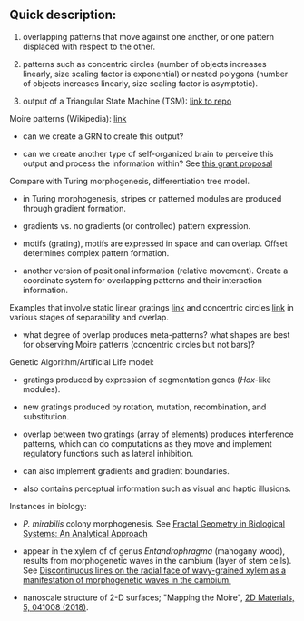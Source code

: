 ## Quick description:

1. overlapping patterns that move against one another, or one pattern displaced with respect to the other.

2. patterns such as concentric circles (number of objects increases linearly, size scaling factor is exponential) or nested polygons (number of objects increases linearly, size scaling factor is asymptotic).

3. output of a Triangular State Machine (TSM): [link to repo](https://github.com/devoworm/Triangular-State-Machines-TSM)


Moire patterns (Wikipedia): [link](https://en.wikipedia.org/wiki/Moir%C3%A9_pattern)

* can we create a GRN to create this output?

* can we create another type of self-organized brain to perceive this output and process the information within? See [this grant proposal](https://github.com/Orthogonal-Research-Lab/Proposals/blob/master/Physical%20Intelligence%20and%20Emergence%20mini-grant/Abstract.md)

Compare with Turing morphogenesis, differentiation tree model.

* in Turing morphogenesis, stripes or patterned modules are produced through gradient formation.

* gradients vs. no gradients (or controlled) pattern expression.

* motifs (grating), motifs are expressed in space and can overlap. Offset determines complex pattern formation.

* another version of positional information (relative movement). Create a coordinate system for overlapping patterns and their interaction information.

Examples that involve static linear gratings [link](https://github.com/devoworm/AoDT/tree/master/Moire%20Patterns%20for%20Developmental%20Data/Gratings) and concentric circles [link](https://github.com/devoworm/AoDT/tree/master/Moire%20Patterns%20for%20Developmental%20Data/Overlapping%20Concentric%20Circles) in various stages of separability and overlap. 

* what degree of overlap produces meta-patterns? what shapes are best for observing Moire patterrs (concentric circles but not bars)?

Genetic Algorithm/Artificial Life model:

* gratings produced by expression of segmentation genes (_Hox_-like modules).

* new gratings produced by rotation, mutation, recombination, and substitution.

* overlap between two gratings (array of elements) produces interference patterns, which can do computations as they move and implement regulatory functions such as lateral inhibition.

* can also implement gradients and gradient boundaries.

* also contains perceptual information such as visual and haptic illusions.


Instances in biology:  

* _P. mirabilis_ colony morphogenesis. See [Fractal Geometry in Biological Systems: An Analytical Approach](https://books.google.com/books?id=_N7Vt6HLStsC&pg=PA149&lpg=PA149&dq=moire+patterns+morphogens&source=bl&ots=Aj8DYVXSMb&sig=ACfU3U3rqATcoppq5hKdTXBVRF2iA9ZQOg&hl=en&sa=X&ved=2ahUKEwj94uf58YTnAhVGCc0KHfcOBMoQ6AEwEHoECAsQAQ#v=onepage&q=moire%20patterns%20morphogens&f=false)

* appear in the xylem of of genus _Entandrophragma_ (mahogany wood), results from morphogenetic waves in the cambium (layer of stem cells). See [Discontinuous lines on the radial face of wavy-grained xylem as a manifestation
of morphogenetic waves in the cambium.](https://www.researchgate.net/profile/Beata_Zagorska-Marek/publication/260285028_Discontinuous_lines_on_the_radial_face_of_wavy-grained_xylem_as_a_manifestation_of_morphogenic_waves_in_the_cambium_1980_Beata_Zagorska-Marek_Zygmunt_Hejnowicz_Acta_Soc_Bot_Poloniae_49_DOI_httpdxdoior/links/0deec5307a57d3b0a6000000/Discontinuous-lines-on-the-radial-face-of-wavy-grained-xylem-as-a-manifestation-of-morphogenic-waves-in-the-cambium-1980-Beata-Zagorska-Marek-Zygmunt-Hejnowicz-Acta-Soc-Bot-Poloniae-49-DOI-http-dxdo.pdf)

* nanoscale structure of 2-D surfaces; "Mapping the Moire", [2D Materials, 5, 041008 (2018)](https://doi.org/10.1038/s41567-018-0323-5).
